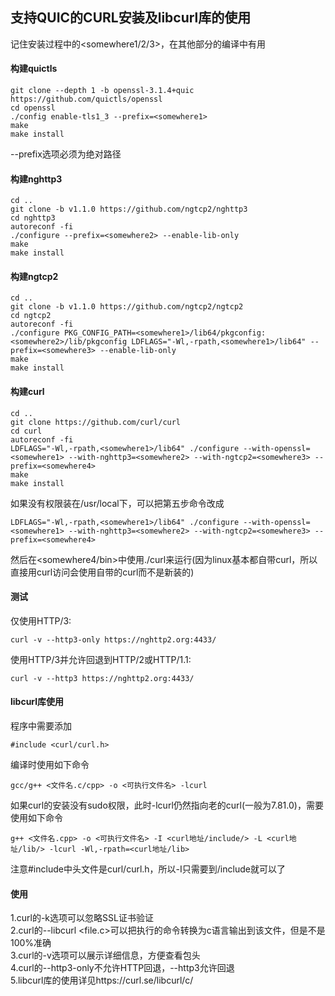 ## 支持QUIC的CURL安装及libcurl库的使用
记住安装过程中的<somewhere1/2/3>，在其他部分的编译中有用
#### 构建quictls
```
git clone --depth 1 -b openssl-3.1.4+quic https://github.com/quictls/openssl
cd openssl
./config enable-tls1_3 --prefix=<somewhere1>
make
make install
```
--prefix选项必须为绝对路径
#### 构建nghttp3
```
cd ..
git clone -b v1.1.0 https://github.com/ngtcp2/nghttp3
cd nghttp3
autoreconf -fi
./configure --prefix=<somewhere2> --enable-lib-only
make
make install
```
#### 构建ngtcp2
```
cd ..
git clone -b v1.1.0 https://github.com/ngtcp2/ngtcp2
cd ngtcp2
autoreconf -fi
./configure PKG_CONFIG_PATH=<somewhere1>/lib64/pkgconfig:<somewhere2>/lib/pkgconfig LDFLAGS="-Wl,-rpath,<somewhere1>/lib64" --prefix=<somewhere3> --enable-lib-only
make
make install
```
#### 构建curl
```
cd ..
git clone https://github.com/curl/curl
cd curl
autoreconf -fi
LDFLAGS="-Wl,-rpath,<somewhere1>/lib64" ./configure --with-openssl=<somewhere1> --with-nghttp3=<somewhere2> --with-ngtcp2=<somewhere3> --prefix=<somewhere4>
make
make install
```
如果没有权限装在/usr/local下，可以把第五步命令改成
```
LDFLAGS="-Wl,-rpath,<somewhere1>/lib64" ./configure --with-openssl=<somewhere1> --with-nghttp3=<somewhere2> --with-ngtcp2=<somewhere3> --prefix=<somewhere4>
```
然后在<somewhere4/bin>中使用./curl来运行(因为linux基本都自带curl，所以直接用curl访问会使用自带的curl而不是新装的)
#### 测试
仅使用HTTP/3:
```
curl -v --http3-only https://nghttp2.org:4433/
```
使用HTTP/3并允许回退到HTTP/2或HTTP/1.1:
```
curl -v --http3 https://nghttp2.org:4433/
```
#### libcurl库使用
程序中需要添加
```
#include <curl/curl.h>
```
编译时使用如下命令
```
gcc/g++ <文件名.c/cpp> -o <可执行文件名> -lcurl
```
如果curl的安装没有sudo权限，此时-lcurl仍然指向老的curl(一般为7.81.0)，需要使用如下命令
```
g++ <文件名.cpp> -o <可执行文件名> -I <curl地址/include/> -L <curl地址/lib/> -lcurl -Wl,-rpath=<curl地址/lib>
```
注意#include中头文件是curl/curl.h，所以-I只需要到/include就可以了
#### 使用
1.curl的-k选项可以忽略SSL证书验证<br>
2.curl的--libcurl <file.c>可以把执行的命令转换为c语言输出到该文件，但是不是100%准确<br>
3.curl的-v选项可以展示详细信息，方便查看包头<br>
4.curl的--http3-only不允许HTTP回退，--http3允许回退<br>
5.libcurl库的使用详见https://curl.se/libcurl/c/<br>
